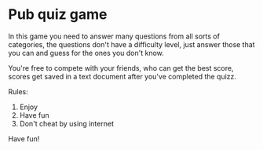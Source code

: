 # **Pub quiz game**


In this game you need to answer many questions from all sorts of categories, the questions don't have a difficulty level, just answer those that you can and guess for the ones you don't know.

You're free to compete with your friends, who can get the best score, scores get saved in a text document after you've completed the quizz.


Rules:
1. Enjoy
2. Have fun
3. Don't cheat by using internet





Have fun!
